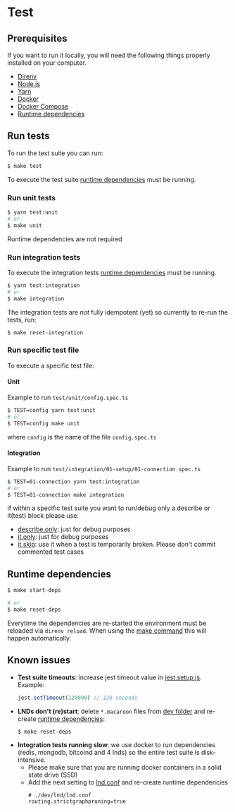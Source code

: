 # Test

## Prerequisites

If you want to run it locally, you will need the following things properly installed on your computer.

* [Direnv](https://direnv.net/)
* [Node.js](https://nodejs.org/)
* [Yarn](https://yarnpkg.com//)
* [Docker](https://www.docker.com/)
* [Docker Compose](https://docs.docker.com/compose/)
* [Runtime dependencies](#runtime-dependencies)

## Run tests

To run the test suite you can run:

```bash
$ make test
```
To execute the test suite [runtime dependencies](#runtime-dependencies) must be running.

### Run unit tests

```bash
$ yarn test:unit
# or
$ make unit
```

Runtime dependencies are not required

### Run integration tests

To execute the integration tests [runtime dependencies](#runtime-dependencies) must be running.

```bash
$ yarn test:integration
# or
$ make integration
```

The  integration tests are *not* fully idempotent (yet) so currently to re-run the tests, run:
```
$ make reset-integration
```

### Run specific test file

To execute a specific test file:

#### Unit

Example to run `test/unit/config.spec.ts`

```bash
$ TEST=config yarn test:unit
# or
$ TEST=config make unit
```
where `config` is the name of the file `config.spec.ts`

#### Integration

Example to run `test/integration/01-setup/01-connection.spec.ts`

```bash
$ TEST=01-connection yarn test:integration
# or
$ TEST=01-connection make integration
```

if within a specific test suite you want to run/debug only a describe or it(test) block please use:
* [describe.only](https://jestjs.io/docs/api#describeonlyname-fn): just for debug purposes
* [it.only](https://jestjs.io/docs/api#testonlyname-fn-timeout): just for debug purposes
* [it.skip](https://jestjs.io/docs/api#testskipname-fn): use it when a test is temporarily broken. Please don't commit commented test cases

## Runtime dependencies

```bash
$ make start-deps

# or
$ make reset-deps
```
Everytime the dependencies are re-started the environment must be reloaded via `direnv reload`. When using the [make command](../Makefile) this will happen automatically.

## Known issues

* **Test suite timeouts**: increase jest timeout value in [jest.setup.js](./jest.setup.js). Example:
  ```js
  jest.setTimeout(120000) // 120 seconds
  ```
* **LNDs don't (re)start**: delete `*.macaroon` files from [dev folder](../dev/lnd) and re-create [runtime dependencies](#runtime-dependencies):
  ```bash
  $ make reset-deps
  ```
* **Integration tests running slow**: we use docker to run dependencies (redis, mongodb, bitcoind and 4 lnds) so the entire test suite is disk-intensive.
  * Please make sure that you are running docker containers in a solid state drive (SSD)
  * Add the next setting to [lnd.conf](../dev/lnd/lnd.conf) and re-create runtime dependencies
    ```
    # ./dev/lnd/lnd.conf
    routing.strictgraphpruning=true
    ```
